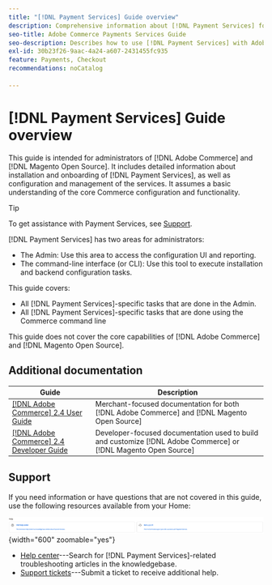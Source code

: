 ```yaml
---
title: "[!DNL Payment Services] Guide overview"
description: Comprehensive information about [!DNL Payment Services] for [!DNL Adobe Commerce] and [!DNL Magento Open Source] administrators, including installation and onboarding
seo-title: Adobe Commerce Payments Services Guide
seo-description: Describes how to use [!DNL Payment Services] with Adobe Commerce or [!DNL Magento Open Source].
exl-id: 30b23f26-9aac-4a24-a607-2431455fc935
feature: Payments, Checkout
recommendations: noCatalog

---
```

# [!DNL Payment Services] Guide overview

This guide is intended for administrators of [!DNL Adobe Commerce] and [!DNL Magento Open Source]. It includes detailed information about installation and onboarding of [!DNL Payment Services], as well as configuration and management of the services. It assumes a basic understanding of the core Commerce configuration and functionality.

>[!TIP]
>
>To get assistance with Payment Services, see [Support](#support).

[!DNL Payment Services] has two areas for administrators:

* The Admin: Use this area to access the configuration UI and reporting.
* The command-line interface (or CLI): Use this tool to execute installation and backend configuration tasks.

This guide covers:

* All [!DNL Payment Services]-specific tasks that are done in the Admin.
* All [!DNL Payment Services]-specific tasks that are done using the Commerce command line

This guide does not cover the core capabilities of [!DNL Adobe Commerce] and [!DNL Magento Open Source].

## Additional documentation

| Guide | Description |
|------ | ----------- |
| [[!DNL Adobe Commerce] 2.4 User Guide](https://experienceleague.adobe.com/docs/commerce-admin/user-guides/home.html) | Merchant-focused documentation for both [!DNL Adobe Commerce] and [!DNL Magento Open Source] |
| [[!DNL Adobe Commerce] 2.4 Developer Guide](https://developer.adobe.com/commerce/docs) | Developer-focused documentation used to build and customize [!DNL Adobe Commerce] or [!DNL Magento Open Source] |

## Support

If you need information or have questions that are not covered in this guide, use the following resources available from your Home:

![Help resources](assets/help-resources.png){width="600" zoomable="yes"}

* [Help center](https://experienceleague.adobe.com/docs/commerce-knowledge-base/kb/overview.html)---Search for [!DNL Payment Services]-related troubleshooting articles in the knowledgebase.
* [Support tickets](https://experienceleague.adobe.com/docs/commerce-knowledge-base/kb/help-center-guide/magento-help-center-user-guide.html#submit-ticket)---Submit a ticket to receive additional help.
